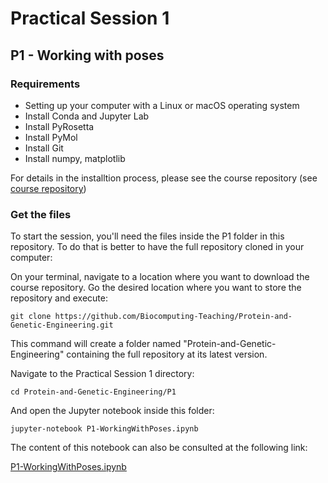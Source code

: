 # Practical Session 1

## P1 - Working with poses

### Requirements

* Setting up your computer with a Linux or macOS operating system
* Install Conda and Jupyter Lab
* Install PyRosetta
* Install PyMol
* Install Git
* Install numpy, matplotlib

For details in the installtion process, please see the course repository (see [course repository](https://github.com/Biocomputing-Teaching/Protein-and-Genetic-Engineering))

### Get the files

To start the session, you'll need the files inside the P1 folder in this repository. To do that is better to have the full repository cloned in your computer:

On your terminal, navigate to a location where you want to download the course repository. Go the desired location where you want to store the repository and execute:

```
git clone https://github.com/Biocomputing-Teaching/Protein-and-Genetic-Engineering.git
```

This command will create a folder named "Protein-and-Genetic-Engineering" containing the full repository at its latest version.

Navigate to the Practical Session 1 directory:

```
cd Protein-and-Genetic-Engineering/P1
```

And open the Jupyter notebook inside this folder:

```
jupyter-notebook P1-WorkingWithPoses.ipynb
```

The content of this notebook can also be consulted at the following link:

[P1-WorkingWithPoses.ipynb](https://github.com/Biocomputing-Teaching/Protein-and-Genetic-Engineering/blob/main/P1/P1-WorkingWithPoses.ipynb)
